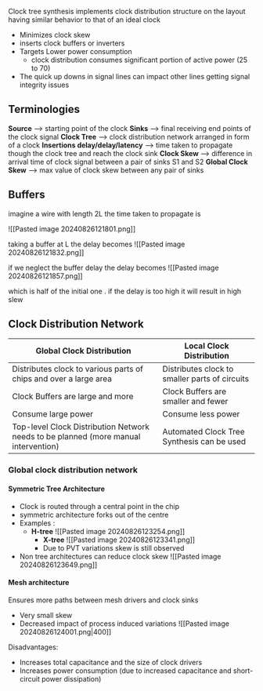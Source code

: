 Clock tree synthesis implements clock distribution structure on the layout having similar behavior to that of an ideal clock
- Minimizes clock skew 
- inserts clock buffers or inverters 
- Targets Lower power consumption
	- clock distribution consumes significant portion of active power (25 to 70)
- The quick up downs in signal lines can impact other lines getting signal integrity issues
## Terminologies
**Source** --> starting point of the clock 
**Sinks** --> final receiving end points of the clock signal
**Clock Tree** --> clock distribution network arranged in form of a clock
**Insertions delay/delay/latency** --> time taken to propagate though the clock tree and reach the clock sink
**Clock Skew** --> difference in arrival time of clock signal between a pair of sinks S1 and S2 
**Global Clock Skew** --> max value of clock skew between any pair of sinks

## Buffers
imagine a wire with length 2L the time taken to propagate is 

![[Pasted image 20240826121801.png]]

taking a buffer at L the delay becomes
![[Pasted image 20240826121832.png]]

if we neglect the buffer delay the delay becomes
![[Pasted image 20240826121857.png]]

which is half of the initial one .
if the delay is too high it will result in high slew 

## Clock Distribution Network

| **Global Clock Distribution**                                                       | **Local Clock Distribution**                   |
| ----------------------------------------------------------------------------------- | ---------------------------------------------- |
| Distributes clock to various parts of chips and over a large area                   | Distributes clock to smaller parts of circuits |
| Clock Buffers are large and more                                                    | Clock Buffers are smaller and fewer            |
| Consume large power                                                                 | Consume less power                             |
| Top-level Clock Distribution Network needs to be planned (more manual intervention) | Automated Clock Tree Synthesis can be used     |



### Global clock distribution network
#### Symmetric Tree Architecture 
- Clock is routed through a central point in the chip 
- symmetric architecture forks out of the centre
- Examples :
	- **H-tree**
		![[Pasted image 20240826123254.png]]
		- **X-tree**
		![[Pasted image 20240826123341.png]]
		- Due to PVT variations skew is still observed
- Non tree architectures can reduce clock skew
	![[Pasted image 20240826123649.png]]
#### Mesh architecture 
 Ensures more paths between mesh drivers and clock sinks
-  Very small skew
-  Decreased impact of process induced variations
	![[Pasted image 20240826124001.png|400]]
	
Disadvantages:
-  Increases total capacitance and the size of clock drivers
-  Increases power consumption (due to increased capacitance and short-circuit power dissipation)

